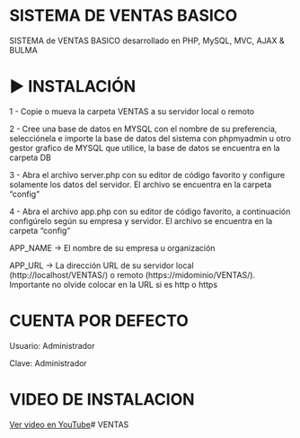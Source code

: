# SISTEMA DE VENTAS BASICO
SISTEMA de VENTAS BASICO desarrollado en PHP, MySQL, MVC, AJAX &amp; BULMA

# ▶️ INSTALACIÓN
<p>1 - Copie o mueva la carpeta VENTAS a su servidor local o remoto</p>
<p>2 - Cree una base de datos en MYSQL con el nombre de su preferencia, 
selecciónela e importe la base de datos del sistema con phpmyadmin u otro gestor grafico de MYSQL que utilice, la base de datos se encuentra en la carpeta DB</p>
<p>3 - Abra el archivo server.php con su editor de código favorito y configure solamente los datos del servidor. El archivo se encuentra en la carpeta “config”</p>
<p>4 - Abra el archivo app.php con su editor de código favorito, a continuación configúrelo según su empresa y servidor. El archivo se encuentra en la carpeta “config”</p>
<p>APP_NAME -> El nombre de su empresa u organización
</p>
<p>APP_URL -> La dirección URL de su servidor local (http://localhost/VENTAS/) o remoto (https://midominio/VENTAS/). 
Importante no olvide colocar en la URL si es http o https</p>

# CUENTA POR DEFECTO
<p>Usuario: Administrador</p>
<p>Clave: Administrador</p>

# VIDEO DE INSTALACION
<a href="https://youtu.be/y2HTHzBaTQE" target="_blank">Ver video en YouTube</a># VENTAS
